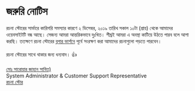 # জরুরি নোটিস

রচনা স্টোরের সার্ভারে কারিগরি সমস্যার কারণে ২ ডিসেম্বর, ২০১৯ তারিখ সকাল ১০টা (প্রায়) থেকে আমাদের ওয়েবসাইটটি বন্ধ আছে। সেজন্য আমরা আন্তরিকভাবে দুঃখিত। শীঘ্রই আমরা এ অবস্থা কাটিয়ে উঠতে পারব বলে আশা করছি। ততক্ষণে রচনা স্টোরের <a href="https://rochonastore.blogspot.com">ব্লগার ভার্শনে</a> পূর্বে সংরক্ষণ করা আমাদের রচনাগুলো পড়তে পারবেন।<br>
<br>
রচনা স্টোরের সাথে থাকার জন্য ধন্যবাদ। 👍<br>
<br>
<a href="https://sab1t.me">মোঃ সারোয়ার জাহান সাবিত)</a><br>
System Administrator & Customer Support Representative<br>
<a href="https://rochonastore.com">রচনা স্টোর</a><br>
